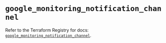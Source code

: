 # `google_monitoring_notification_channel`

Refer to the Terraform Registry for docs: [`google_monitoring_notification_channel`](https://registry.terraform.io/providers/hashicorp/google/6.30.0/docs/resources/monitoring_notification_channel).
